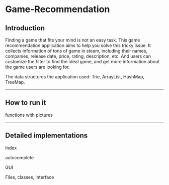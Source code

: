 # Game-Recommendation
## Introduction

Finding a game that fits your mind is not an easy task. This game recommendation application aims to help you solve this tricky issue. It collects information of tons of game in steam, including their names, companies, release date, price, rating, description, etc. And users can customize the filter to find the ideal game, and get more information about the game users are looking for.

The data structures the application used: Trie, ArrayList, HashMap, TreeMap.

***

## How to run it

functions with pictures

***

## Detailed implementations

Index

autocomplete

GUI

Files, classes, interface
